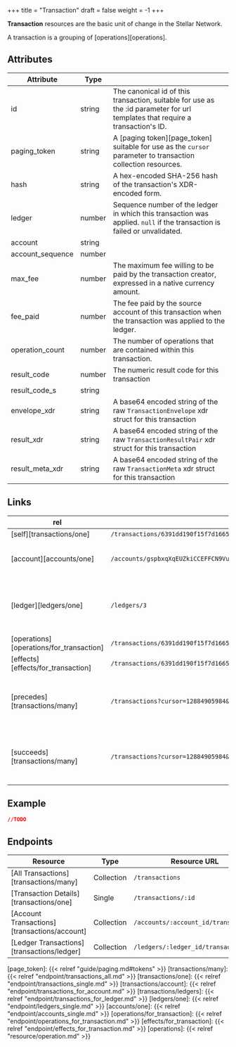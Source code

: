 +++
title  = "Transaction"
draft  = false
weight = -1
+++

**Transaction** resources are the basic unit of change in the Stellar Network.

A transaction is a grouping of [operations][operations]. 

## Attributes

|    Attribute     |  Type  |                                                                                                                                |
| ---------------- | ------ | ------------------------------------------------------------------------------------------------------------------------------ |
| id               | string | The canonical id of this transaction, suitable for use as the :id parameter for url templates that require a transaction's ID. |
| paging_token     | string | A [paging token][page_token] suitable for use as the `cursor` parameter to transaction collection resources.                   |
| hash             | string | A hex-encoded SHA-256 hash of the transaction's XDR-encoded form.                                                              |
| ledger           | number | Sequence number of the ledger in which this transaction was applied. `null` if the transaction is failed or unvalidated.       |
| account          | string |                                                                                                                                |
| account_sequence | number |                                                                                                                                |
| max_fee          | number | The maximum fee willing to be paid by the transaction creator, expressed in a native currency amount.                          |
| fee_paid         | number | The fee paid by the source account of this transaction when the transaction was applied to the ledger.                         |
| operation_count  | number | The number of operations that are contained within this transaction.                                                           |
| result_code      | number | The numeric result code for this transaction                                                                                   |
| result_code_s    | string |                                                                                                                                |
| envelope_xdr     | string | A base64 encoded string of the raw `TransactionEnvelope` xdr struct for this transaction                                       |
| result_xdr       | string | A base64 encoded string of the raw `TransactionResultPair` xdr struct for this transaction                                     |
| result_meta_xdr  | string | A base64 encoded string of the raw `TransactionMeta` xdr struct for this transaction                                           |

## Links

|                   rel                    |                                           Example                                           |                             Relation                             |
| ---------------------------------------- | ------------------------------------------------------------------------------------------- | ---------------------------------------------------------------- |
| [self][transactions/one]                 | `/transactions/6391dd190f15f7d1665ba53c63842e368f485651a53d8d852ed442a446d1c69a`            |                                                                  |
| [account][accounts/one]                  | `/accounts/gspbxqXqEUZkiCCEFFCN9Vu4FLucdjLLdLcsV6E82Qc1T7ehsTC`                             | The source account for this transaction.                         |
| [ledger][ledgers/one]                    | `/ledgers/3`                                                                                | The ledger in which this transaction was applied.                |
| [operations][operations/for_transaction] | `/transactions/6391dd190f15f7d1665ba53c63842e368f485651a53d8d852ed442a446d1c69a/operations` |                                                                  |
| [effects][effects/for_transaction]       | `/transactions/6391dd190f15f7d1665ba53c63842e368f485651a53d8d852ed442a446d1c69a/effects`    |                                                                  |
| [precedes][transactions/many]            | `/transactions?cursor=12884905984&order=asc`                                                | A collection of transactions that occure after this transaction. |
| [succeeds][transactions/many]            | `/transactions?cursor=12884905984&order=desc`                                               | A collection of transactions that occur before this transaction. |

## Example

```json
//TODO
```

## Endpoints

|                   Resource                   |    Type    |             Resource URL             |
| -------------------------------------------- | ---------- | ------------------------------------ |
| [All Transactions][transactions/many]        | Collection | `/transactions`                      |
| [Transaction Details][transactions/one]      | Single     | `/transactions/:id`                  |
| [Account Transactions][transactions/account] | Collection | `/accounts/:account_id/transactions` |
| [Ledger Transactions][transactions/ledger]   | Collection | `/ledgers/:ledger_id/transactions`   |

[page_token]:                 {{< relref "guide/paging.md#tokens" >}}
[transactions/many]:          {{< relref "endpoint/transactions_all.md" >}}
[transactions/one]:           {{< relref "endpoint/transactions_single.md" >}}
[transactions/account]:       {{< relref "endpoint/transactions_for_account.md" >}}
[transactions/ledgers]:       {{< relref "endpoint/transactions_for_ledger.md" >}}
[ledgers/one]:                {{< relref "endpoint/ledgers_single.md" >}}
[accounts/one]:               {{< relref "endpoint/accounts_single.md" >}}
[operations/for_transaction]: {{< relref "endpoint/operations_for_transaction.md" >}}
[effects/for_transaction]:    {{< relref "endpoint/effects_for_transaction.md" >}}
[operations]:                 {{< relref "resource/operation.md" >}}


